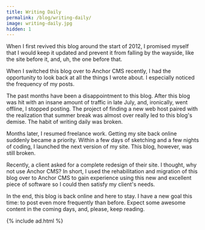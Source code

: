 ```yaml
---
title: Writing Daily
permalink: /blog/writing-daily/
image: writing-daily.jpg
hidden: 1
---
```


When I first revived this blog around the start of 2012, I promised myself that I would keep it updated and prevent it from falling by the wayside, like the site before it, and, uh, the one before that.

When I switched this blog over to Anchor CMS recently, I had the opportunity to look back at all the things I wrote about. I especially noticed the frequency of my posts.

The past months have been a disappointment to this blog. After this blog was hit with an insane amount of traffic in late July, and, ironically, went offline, I stopped posting. The project of finding a new web host paired with the realization that summer break was almost over really led to this blog's demise. The habit of writing daily was broken.

Months later, I resumed freelance work. Getting my site back online suddenly became a priority. Within a few days of sketching and a few nights of coding, I launched the next version of my site. This blog, however, was still broken.

Recently, a client asked for a complete redesign of their site. I thought, why not use Anchor CMS? In short, I used the rehabilitation and migration of this blog over to Anchor CMS to gain experience using this new and excellent piece of software so I could then satisfy my client's needs.

In the end, this blog is back online and here to stay. I have a new goal this time: to post even more frequently than before. Expect some awesome content in the coming days, and, please, keep reading.

{% include ad.html %}